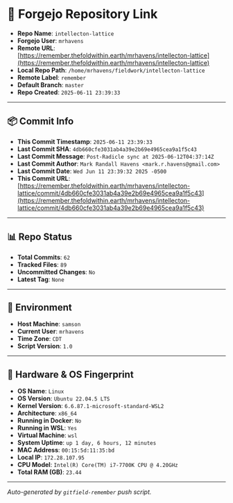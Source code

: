 # 🔗 Forgejo Repository Link

- **Repo Name**: `intellecton-lattice`
- **Forgejo User**: `mrhavens`
- **Remote URL**: [https://remember.thefoldwithin.earth/mrhavens/intellecton-lattice](https://remember.thefoldwithin.earth/mrhavens/intellecton-lattice)
- **Local Repo Path**: `/home/mrhavens/fieldwork/intellecton-lattice`
- **Remote Label**: `remember`
- **Default Branch**: `master`
- **Repo Created**: `2025-06-11 23:39:33`

---

## 📦 Commit Info

- **This Commit Timestamp**: `2025-06-11 23:39:33`
- **Last Commit SHA**: `4db660cfe3031ab4a39e2b69e4965cea9a1f5c43`
- **Last Commit Message**: `Post-Radicle sync at 2025-06-12T04:37:14Z`
- **Last Commit Author**: `Mark Randall Havens <mark.r.havens@gmail.com>`
- **Last Commit Date**: `Wed Jun 11 23:39:32 2025 -0500`
- **This Commit URL**: [https://remember.thefoldwithin.earth/mrhavens/intellecton-lattice/commit/4db660cfe3031ab4a39e2b69e4965cea9a1f5c43](https://remember.thefoldwithin.earth/mrhavens/intellecton-lattice/commit/4db660cfe3031ab4a39e2b69e4965cea9a1f5c43)

---

## 📊 Repo Status

- **Total Commits**: `62`
- **Tracked Files**: `89`
- **Uncommitted Changes**: `No`
- **Latest Tag**: `None`

---

## 🧭 Environment

- **Host Machine**: `samson`
- **Current User**: `mrhavens`
- **Time Zone**: `CDT`
- **Script Version**: `1.0`

---

## 🧬 Hardware & OS Fingerprint

- **OS Name**: `Linux`
- **OS Version**: `Ubuntu 22.04.5 LTS`
- **Kernel Version**: `6.6.87.1-microsoft-standard-WSL2`
- **Architecture**: `x86_64`
- **Running in Docker**: `No`
- **Running in WSL**: `Yes`
- **Virtual Machine**: `wsl`
- **System Uptime**: `up 1 day, 6 hours, 12 minutes`
- **MAC Address**: `00:15:5d:11:35:bd`
- **Local IP**: `172.28.107.95`
- **CPU Model**: `Intel(R) Core(TM) i7-7700K CPU @ 4.20GHz`
- **Total RAM (GB)**: `23.44`

---

_Auto-generated by `gitfield-remember` push script._

